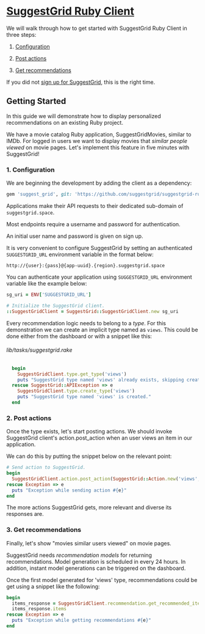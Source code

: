 # [ SuggestGrid Ruby Client ]( http://www.github.com/suggestgrid/suggestgrid-ruby )

We will walk through how to get started with SuggestGrid Ruby Client in three steps:
    
1. [Configuration](#1-configuration)
    
2. [Post actions](#2-post-actions)
    
3. [Get recommendations](#3-get-recommendations)

If you did not [sign up for SuggestGrid](https://dashboard.suggestgrid.com/users/sign_up), this is the right time.

## Getting Started

In this guide we will demonstrate how to display personalized recommendations on an existing Ruby project.

We have a movie catalog Ruby application, SuggestGridMovies, similar to IMDb.
For logged in users we want to display movies that *similar people viewed* on movie pages.
Let's implement this feature in five minutes with SuggestGrid!

### 1. Configuration

We are beginning the development by adding the client as a dependency:

```ruby
gem 'suggest_grid', git: 'https://github.com/suggestgrid/suggestgrid-ruby.git'
```



Applications make their API requests to their dedicated sub-domain of `suggestgrid.space`.

Most endpoints require a username and password for authentication.

An initial user name and password is given on sign up.

It is very convenient to configure SuggestGrid by setting an authenticated `SUGGESTGRID_URL` environment variable in the format below:

`http://{user}:{pass}@{app-uuid}.{region}.suggestgrid.space`

You can authenticate your application using `SUGGESTGRID_URL` environment variable like the example below:

```ruby
sg_uri = ENV['SUGGESTGRID_URL']

# Initialize the SuggestGrid client.
::SuggestGridClient = SuggestGrid::SuggestGridClient.new sg_uri
```


Every recommendation logic needs to belong to a *type*.
For this demonstration we can create an implicit type named as `views`.
This could be done either from the dashboard or with a snippet like this:

###### lib/tasks/suggestgrid.rake
```ruby
  begin
    SuggestGridClient.type.get_type('views')
    puts "SuggestGrid type named 'views' already exists, skipping creation."
  rescue SuggestGrid::APIException => e
    SuggestGridClient.type.create_type('views')
    puts "SuggestGrid type named 'views' is created."
  end
```



### 2. Post actions

Once the type exists, let's start posting actions.
We should invoke SuggestGrid client's action.post_action when an user views an item in our application.

We can do this by putting the snippet below on the relevant point:

```ruby
# Send action to SuggestGrid.
begin
  SuggestGridClient.action.post_action(SuggestGrid::Action.new('views',user.id, self.id))
rescue Exception => e
  puts "Exception while sending action #{e}"
end
```


The more actions SuggestGrid gets, more relevant and diverse its responses are.


### 3. Get recommendations

Finally, let's show "movies similar users viewed" on movie pages.

SuggestGrid needs *recommendation models* for returning recommendations.
Model generation is scheduled in every 24 hours.
In addition, instant model generations can be triggered on the dashboard.

Once the first model generated for 'views' type, recommendations could be get using a snippet like the following:

```ruby
begin
  items_response = SuggestGridClient.recommendation.get_recommended_items({type: 'view', user_id: user.id, size: size})
  items_response.items
rescue Exception => e
  puts "Exception while getting recommendations #{e}"
end
```
